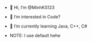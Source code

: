 - 👋 Hi, I’m @MinhKS123
- 👀 I’m interested in Code?
- 🌱 I’m currently learning Java, C++, C#
 

- NOTE: I use default hehe


<!---
MinhKS123/MinhKS123 is a ✨ special ✨ repository because its `README.md` (this file) appears on your GitHub profile.
You can click the Preview link to take a look at your changes.
--->
